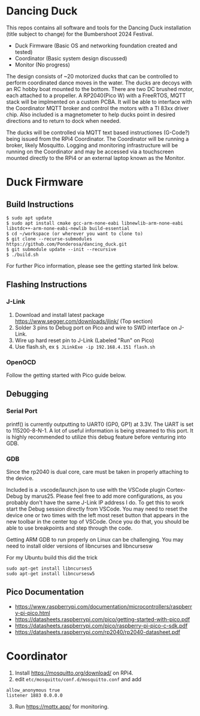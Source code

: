 # Dancing Duck

This repos contains all software and tools for the Dancing Duck installation (title subject to change) for the Bumbershoot 2024 Festival. 

- Duck Firmware (Basic OS and networking foundation created and tested)
- Coordinator (Basic system design discussed)
- Monitor (No progress)

The design consists of ~20 motorized ducks that can be controlled to perform coordinated dance moves in the water. The ducks are decoys with an RC hobby boat mounted to the bottom. There are two DC brushed motor, each attached to a propeller. A RP2040(Pico W) with a FreeRTOS, MQTT stack will be implmented on a custom PCBA. It will be able to interface with the Coordinator MQTT broker and control the motors with a TI 83xx driver chip. Also included is a magnetometer to help ducks point in desired directions and to return to dock when needed.  

The ducks will be controlled via MQTT text based instructiones (G-Code?) being issued from the RPi4 Coordinator. The Coordinator will be running a broker, likely Mosquitto. Logging and monitoring infrastructure will be running on the Coordinator and may be accessed via a touchscreen mounted directly to the RPi4 or an external laptop known as the Monitor. 

# Duck Firmware
## Build Instructions
```
$ sudo apt update
$ sudo apt install cmake gcc-arm-none-eabi libnewlib-arm-none-eabi libstdc++-arm-none-eabi-newlib build-essential
$ cd ~/workspace (or wherever you want to clone to)
$ git clone --recurse-submodules https://github.com/Ponderosa/dancing_duck.git
$ git submodule update --init --recursive
$ ./build.sh
```
For further Pico information, please see the getting started link below.

## Flashing Instructions
### J-Link
1. Download and install latest package https://www.segger.com/downloads/jlink/ (Top section)
2. Solder 3 pins to Debug port on Pico and wire to SWD interface on J-Link.
3. Wire up hard reset pin to J-Link (Labeled "Run" on Pico)
4. Use flash.sh, ex `$ JLinkExe -ip 192.168.4.151 flash.sh`

### OpenOCD
Follow the getting started with Pico guide below.

## Debugging

### Serial Port
printf() is currently outputting to UART0 (GP0, GP1) at 3.3V. The UART is set to 115200-8-N-1. A lot of useful information is being streamed to this port. It is highly recommended to utilize this debug feature before venturing into GDB. 

### GDB
Since the rp2040 is dual core, care must be taken in properly attaching to the device. 

Included is a .vscode/launch.json to use with the VSCode plugin Cortex-Debug by marus25. Please feel free to add more configurations, as you probably don't have the same J-Link IP address I do. To get this to work start the Debug session directly from VSCode. You may need to reset the device one or two times with the left most reset button that appears in the new toolbar in the center top of VSCode. Once you do that, you should be able to use breakpoints and step through the code. 

Getting ARM GDB to run properly on Linux can be challenging. You may need to install older versions of libncurses and libncursesw

For my Ubuntu build this did the trick
```
sudo apt-get install libncurses5
sudo apt-get install libncursesw5
```

## Pico Documentation
- https://www.raspberrypi.com/documentation/microcontrollers/raspberry-pi-pico.html
- https://datasheets.raspberrypi.com/pico/getting-started-with-pico.pdf
- https://datasheets.raspberrypi.com/pico/raspberry-pi-pico-c-sdk.pdf
- https://datasheets.raspberrypi.com/rp2040/rp2040-datasheet.pdf

# Coordinator
1. Install https://mosquitto.org/download/ on RPi4.
2. edit `etc/mosquitto/conf.d/mosquitto.conf` and add 
```
allow_anonymous true
listener 1883 0.0.0.0
```
3. Run https://mqttx.app/ for monitoring.
